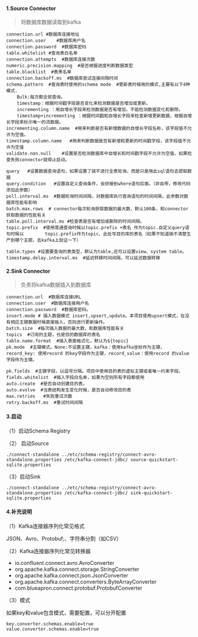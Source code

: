 #### 1.Source Connector

> 将数据库数据读取到kafka

```properties
connection.url #数据库连接地址
connection.user    #数据库用户名
connection.password  #数据库密码
table.whitelist #查询表白名单
connection.attempts  #数据库连接次数
numeric.precision.mapping  #是否根据进度判断数据类型
table.blacklist  #表黑名单
connection.backoff.ms  #数据库尝试连接间隔时间
schema.pattern  #查询表时使用的schema mode  #更新表时候用的模式,主要有以下4种模式.
    Bulk:每次都全部查询。
    timestamp：根据时间戳字段是否变化来检测数据是否增加或更新。
    incrementing ：用自增长字段来检测数据是否有增加，不能检测数据变化和删除。
    timestamp+incrementing ：根据时间戳和自增长字段来检查新增更新数据，根据自增长字段来标示唯一的流数据。
incrementing.column.name  #用来判断是否有新增数据的自增长字段名称，该字段值不允许为空值。
timestamp.column.name   #用来判断数据是否有新增和更新的时间戳字段，该字段值不允许为空值
validate.non.null    #设置是否检测数据库中自增长和时间戳字段不允许为空值，如果检查失败connector就停止启动。
 
query   #设置数据查询语句，如果设置了就不进行全表轮询，而是只是用此sql语句去提取数据
query.condition   #设置自定义查询条件，会拼接到where语句后面。（非自带，修改代码添加此参数）
poll.interval.ms  #数据轮询时间间隔，对数据库执行查询语句的时间间隔，此参数对数据库性能有影响
batch.max.rows  # connector每次轮询获取数据的最大数，默认100条，和connector获取数据的性能有关
table.poll.interval.ms #检查表是否有增加或删除的时间间隔。
topic.prefix  #使用普通查询时候以topic.prefix +表名 作为topic.自定义query语句时候以        topic.prefix作为topic，此处写目的库的表名（如果不知道搞不清楚生产到哪个主题，去kafka上验证一下）
 
table.types #设置要查询的表类型，默认为table,还可以设置view、system table。 timestamp.delay.interval.ms  #延迟转移时间间隔，可以延迟数据转移
```

#### 2.Sink Connector

> 负责将kafka数据插入到数据库

```properties
connection.url  #数据库连接URL
connection.user  #数据库连接用户名
connection.password  #数据库密码。
insert.mode # 插入数据模式 insert,upsert,update。本项目使用upsert模式，在没有相应主键数据时候直接插入，否则进行更新操作。
batch.size  #每次插入数据的最大数，和数据库性能有关
topics  #订阅的主题，也是目的数据库的表名
table.name.format  #插入表面格式化，默认为${topic}
pk.mode  #主键模式。None:不设置主键，kafka：使用kafka坐标作为主键，record_key: 使用record 的key字段作为主键，record_value：使用record 的value 字段作为主键。
 
pk.fields  #主键字段，以逗号分隔。项目中使用目的表的虚拟主键或者唯一约束字段。
fields.whitelist  #插入字段白名单，如果为空则所有字段都使用
auto.create  #是否自动创建目的表。
auto.evolve  #当表结构发生变化时候，是否自动修改目的表
max.retries   #失败重试次数 
retry.backoff.ms  #重试时间间隔
```

#### 3.启动

（1）启动Schema Registry

（2） 启动Source

```shell
./connect-standalone ../etc/schema-registry/connect-avro-standalone.properties /etc/kafka-connect-jdbc/ source-quickstart-sqlite.properties
```

（3）启动Sink

```shell
./connect-standalone ../etc/schema-registry/connect-avro-standalone.properties /etc/kafka-connect-jdbc/ sink-quickstart-sqlite.properties
```

#### 4.补充说明

（1）Kafka连接器序列化常见格式

JSON、Avro、Protobuf;、字符串分割（如CSV）

（2）Kafka连接器序列化常见转换器

* io.confluent.connect.avro.AvroConverter 
* org.apache.kafka.connect.storage.StringConverter 
* org.apache.kafka.connect.json.JsonConverter 
* org.apache.kafka.connect.converters.ByteArrayConverter 
* com.blueapron.connect.protobuf.ProtobufConverter

（3）模式

如果key和value包含模式，需要配置，可以分开配置

```properties
key.converter.schemas.enable=true	
value.converter.schemas.enable=true
```

